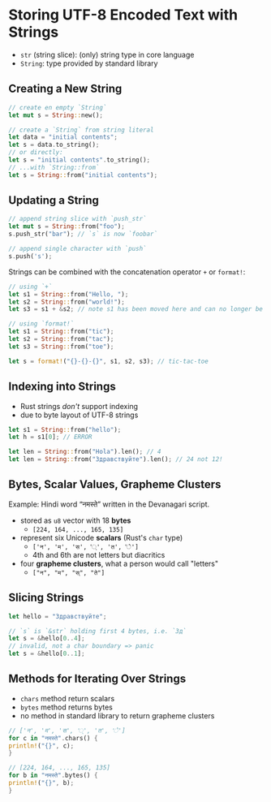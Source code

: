 # Storing UTF-8 Encoded Text with Strings

- `str` (string slice): (only) string type in core language
- `String`: type provided by standard library

## Creating a New String

```rust
// create en empty `String`
let mut s = String::new();

// create a `String` from string literal
let data = "initial contents";
let s = data.to_string();
// or directly:
let s = "initial contents".to_string();
// ...with `String::from`
let s = String::from("initial contents");
```

## Updating a String

```rust
// append string slice with `push_str`
let mut s = String::from("foo");
s.push_str("bar"); // `s` is now `foobar`

// append single character with `push`
s.push('s');
```

Strings can be combined with the concatenation operator `+` or `format!`:

```rust
// using `+`
let s1 = String::from("Hello, ");
let s2 = String::from("world!");
let s3 = s1 + &s2; // note s1 has been moved here and can no longer be used

// using `format!`
let s1 = String::from("tic");
let s2 = String::from("tac");
let s3 = String::from("toe");

let s = format!("{}-{}-{}", s1, s2, s3); // tic-tac-toe
```

## Indexing into Strings

- Rust strings _don't_ support indexing
- due to byte layout of UTF-8 strings

```rust
let s1 = String::from("hello");
let h = s1[0]; // ERROR

let len = String::from("Hola").len(); // 4
let len = String::from("Здравствуйте").len(); // 24 not 12!
```

## Bytes, Scalar Values, Grapheme Clusters

Example: Hindi word “नमस्ते” written in the Devanagari script.

- stored as `u8` vector with 18 **bytes**
  - `[224, 164, ..., 165, 135]`
- represent six Unicode **scalars** (Rust's `char` type)
  - `['न', 'म', 'स', '्', 'त', 'े']`
  - 4th and 6th are not letters but diacritics
- four **grapheme clusters**, what a person would call "letters"
  - `["न", "म", "स्", "ते"]`

## Slicing Strings

```rust
let hello = "Здравствуйте";

// `s` is `&str` holding first 4 bytes, i.e. `Зд`
let s = &hello[0..4];
// invalid, not a char boundary => panic
let s = &hello[0..1];
```

## Methods for Iterating Over Strings

- `chars` method return scalars
- `bytes` method returns bytes
- no method in standard library to return grapheme clusters

```rust
// ['न', 'म', 'स', '्', 'त', 'े']
for c in "नमस्ते".chars() {
println!("{}", c);
}

// [224, 164, ..., 165, 135]
for b in "नमस्ते".bytes() {
println!("{}", b);
}
```
